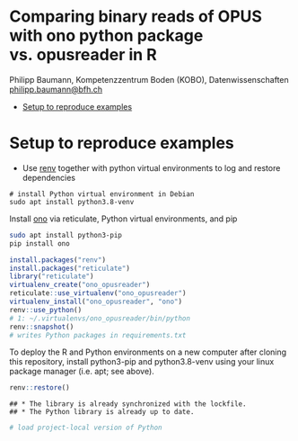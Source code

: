 Comparing binary reads of OPUS with ono python package vs. opusreader in
R
================
Philipp Baumann, Kompetenzzentrum Boden (KOBO), Datenwissenschaften
<philipp.baumann@bfh.ch>

-   [Setup to reproduce examples](#setup-to-reproduce-examples)

# Setup to reproduce examples

-   Use [renv](https://rstudio.github.io/renv/articles/python.html)
    together with python virtual environments to log and restore
    dependencies

<!-- -->

    # install Python virtual environment in Debian
    sudo apt install python3.8-venv

Install [ono](https://pypi.org/project/ono/) via reticulate, Python
virtual environments, and pip

``` bash
sudo apt install python3-pip
pip install ono
```

``` r
install.packages("renv")
install.packages("reticulate")
library("reticulate")
virtualenv_create("ono_opusreader")
reticulate::use_virtualenv("ono_opusreader")
virtualenv_install("ono_opusreader", "ono")
renv::use_python()
# 1: ~/.virtualenvs/ono_opusreader/bin/python
renv::snapshot()
# writes Python packages in requirements.txt
```

To deploy the R and Python environments on a new computer after cloning
this repository, install python3-pip and python3.8-venv using your linux
package manager (i.e. apt; see above).

``` r
renv::restore()
```

    ## * The library is already synchronized with the lockfile.
    ## * The Python library is already up to date.

``` r
# load project-local version of Python
```
